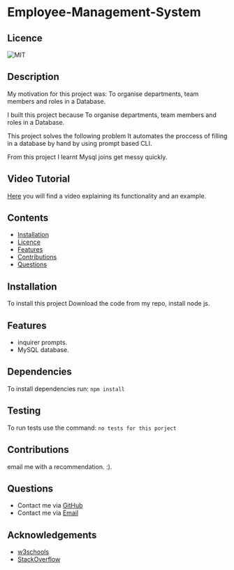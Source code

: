 # Employee-Management-System

## Licence

![MIT](https://img.shields.io/badge/License-MIT-green.svg)

## Description

My motivation for this project was: To organise departments, team members and roles in a Database.

I built this project because To organise departments, team members and roles in a Database.

This project solves the following problem It automates the proccess of filling in a database by hand by using prompt based CLI.

From this project I learnt Mysql joins get messy quickly.

## Video Tutorial

[Here](https://youtu.be/lXDWgTWweag) you will find a video explaining its functionality and an example.

## Contents

-   [Installation](#installation)
-   [Licence](#licence)
-   [Features](#features)
-   [Contributions](#contributions)
-   [Questions](#questions)

## Installation

To install this project Download the code from my repo, install node js.

## Features

-   inquirer prompts.
-   MySQL database.

## Dependencies

To install dependencies run:
`npm install`

## Testing

To run tests use the command:
`no tests for this porject`

## Contributions

email me with a recommendation. :).

## Questions

-   Contact me via [GitHub](https://github.com/lewy192)
-   Contact me via [Email](mailto:lewis.james.hill@outlook.com)

## Acknowledgements

-   [w3schools](https://www.w3schools.com/)
-   [StackOverflow](https://stackoverflow.com/)
